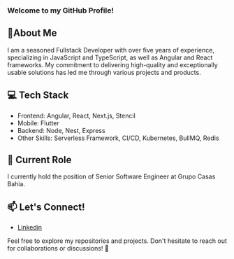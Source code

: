 ### Welcome to my GitHub Profile!

## 🚀About Me
I am a seasoned Fullstack Developer with over five years of experience, specializing in JavaScript and TypeScript, as well as Angular and React frameworks. My commitment to delivering high-quality and exceptionally usable solutions has led me through various projects and products.

## 💻 Tech Stack
* Frontend: Angular, React, Next.js, Stencil
* Mobile: Flutter
* Backend: Node, Nest, Express
* Other Skills: Serverless Framework, CI/CD, Kubernetes, BullMQ, Redis

## 🌟 Current Role
I currently hold the position of Senior Software Engineer at Grupo Casas Bahia.

## 📫 Let's Connect!
 * [Linkedin](https://www.linkedin.com/in/lucas-reichert-35464416a/)

Feel free to explore my repositories and projects. Don't hesitate to reach out for collaborations or discussions! 🚀

<!--
**lucasreichert3/lucasreichert3** is a ✨ _special_ ✨ repository because its `README.md` (this file) appears on your GitHub profile.

Here are some ideas to get you started:

- 🔭 I’m currently working on ...
- 🌱 I’m currently learning ...
- 👯 I’m looking to collaborate on ...
- 🤔 I’m looking for help with ...
- 💬 Ask me about ...
- 📫 How to reach me: ...
- 😄 Pronouns: ...
- ⚡ Fun fact: ...
-->
